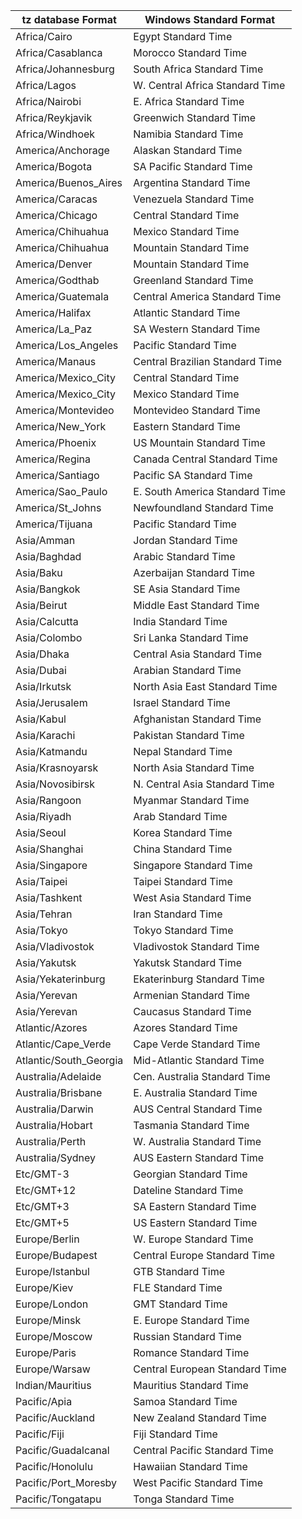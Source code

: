 tz database Format | Windows Standard Format
-------------------|-------------------
Africa/Cairo | Egypt Standard Time
Africa/Casablanca | Morocco Standard Time
Africa/Johannesburg | South Africa Standard Time
Africa/Lagos | W. Central Africa Standard Time
Africa/Nairobi | E. Africa Standard Time
Africa/Reykjavik | Greenwich Standard Time
Africa/Windhoek | Namibia Standard Time
America/Anchorage | Alaskan Standard Time
America/Bogota | SA Pacific Standard Time
America/Buenos_Aires | Argentina Standard Time
America/Caracas | Venezuela Standard Time
America/Chicago | Central Standard Time
America/Chihuahua | Mexico Standard Time
America/Chihuahua | Mountain Standard Time
America/Denver | Mountain Standard Time
America/Godthab | Greenland Standard Time
America/Guatemala | Central America Standard Time
America/Halifax | Atlantic Standard Time
America/La_Paz | SA Western Standard Time
America/Los_Angeles | Pacific Standard Time
America/Manaus | Central Brazilian Standard Time
America/Mexico_City | Central Standard Time
America/Mexico_City | Mexico Standard Time
America/Montevideo | Montevideo Standard Time
America/New_York | Eastern Standard Time
America/Phoenix | US Mountain Standard Time
America/Regina | Canada Central Standard Time
America/Santiago | Pacific SA Standard Time
America/Sao_Paulo | E. South America Standard Time
America/St_Johns | Newfoundland Standard Time
America/Tijuana | Pacific Standard Time
Asia/Amman | Jordan Standard Time
Asia/Baghdad | Arabic Standard Time
Asia/Baku | Azerbaijan Standard Time
Asia/Bangkok | SE Asia Standard Time
Asia/Beirut | Middle East Standard Time
Asia/Calcutta | India Standard Time
Asia/Colombo | Sri Lanka Standard Time
Asia/Dhaka | Central Asia Standard Time
Asia/Dubai | Arabian Standard Time
Asia/Irkutsk | North Asia East Standard Time
Asia/Jerusalem | Israel Standard Time
Asia/Kabul | Afghanistan Standard Time
Asia/Karachi | Pakistan Standard Time
Asia/Katmandu | Nepal Standard Time
Asia/Krasnoyarsk | North Asia Standard Time
Asia/Novosibirsk | N. Central Asia Standard Time
Asia/Rangoon | Myanmar Standard Time
Asia/Riyadh | Arab Standard Time
Asia/Seoul | Korea Standard Time
Asia/Shanghai | China Standard Time
Asia/Singapore | Singapore Standard Time
Asia/Taipei | Taipei Standard Time
Asia/Tashkent | West Asia Standard Time
Asia/Tehran | Iran Standard Time
Asia/Tokyo | Tokyo Standard Time
Asia/Vladivostok | Vladivostok Standard Time
Asia/Yakutsk | Yakutsk Standard Time
Asia/Yekaterinburg | Ekaterinburg Standard Time
Asia/Yerevan | Armenian Standard Time
Asia/Yerevan | Caucasus Standard Time
Atlantic/Azores | Azores Standard Time
Atlantic/Cape_Verde | Cape Verde Standard Time
Atlantic/South_Georgia | Mid-Atlantic Standard Time
Australia/Adelaide | Cen. Australia Standard Time
Australia/Brisbane | E. Australia Standard Time
Australia/Darwin | AUS Central Standard Time
Australia/Hobart | Tasmania Standard Time
Australia/Perth | W. Australia Standard Time
Australia/Sydney | AUS Eastern Standard Time
Etc/GMT-3 | Georgian Standard Time
Etc/GMT+12 | Dateline Standard Time
Etc/GMT+3 | SA Eastern Standard Time
Etc/GMT+5 | US Eastern Standard Time
Europe/Berlin | W. Europe Standard Time
Europe/Budapest | Central Europe Standard Time
Europe/Istanbul | GTB Standard Time
Europe/Kiev | FLE Standard Time
Europe/London | GMT Standard Time
Europe/Minsk | E. Europe Standard Time
Europe/Moscow | Russian Standard Time
Europe/Paris | Romance Standard Time
Europe/Warsaw | Central European Standard Time
Indian/Mauritius | Mauritius Standard Time
Pacific/Apia | Samoa Standard Time
Pacific/Auckland | New Zealand Standard Time
Pacific/Fiji | Fiji Standard Time
Pacific/Guadalcanal | Central Pacific Standard Time
Pacific/Honolulu | Hawaiian Standard Time
Pacific/Port_Moresby | West Pacific Standard Time
Pacific/Tongatapu | Tonga Standard Time
